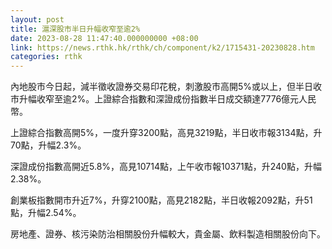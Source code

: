 ```yaml
---
layout: post
title: 滬深股市半日升幅收窄至逾2%
date: 2023-08-28 11:47:40.000000000 +08:00
link: https://news.rthk.hk/rthk/ch/component/k2/1715431-20230828.htm
categories: rthk
---
```


內地股市今日起，減半徵收證券交易印花稅，刺激股市高開5%或以上，但半日收市升幅收窄至逾2%。上證綜合指數和深證成份指數半日成交額達7776億元人民幣。

上證綜合指數高開5%，一度升穿3200點，高見3219點，半日收市報3134點，升70點，升幅2.3%。

深證成份指數高開近5.8%，高見10714點，上午收市報10371點，升240點，升幅2.38%。

創業板指數開市升近7%，升穿2100點，高見2182點，半日收報2092點，升51點，升幅2.54%。

房地產、證券、核污染防治相關股份升幅較大，貴金屬、飲料製造相關股份向下。
